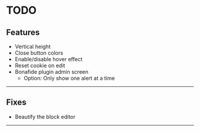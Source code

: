 TODO
===
Features
---
* Vertical height
* Close button colors
* Enable/disable hover effect
* Reset cookie on edit
* Bonafide plugin admin screen
  * Option: Only show one alert at a time
---
Fixes
---
* Beautify the block editor
---